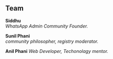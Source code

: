 ## Team



**Siddhu**	  
_WhatsApp Admin_
_Community Founder._
  
 **Sunil Phani**		  
_community philosopher,
 registry moderator._     
  
 **Anil Phani**
 _Web Developer,
 Techonolagy  mentor._